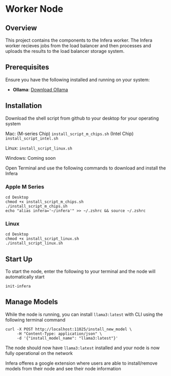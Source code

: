 # Worker Node

## Overview

This project contains the components to the Infera worker. The Infera worker recieves jobs from the load balancer and then processes and uploads the results to the load balancer storage system.

## Prerequisites

Ensure you have the following installed and running on your system:

- **Ollama**: [Download Ollama](https://ollama.com/download)

## Installation 

Download the shell script from github to your desktop for your operating system

Mac: (M-series Chip) ```install_script_m_chips.sh```
     (Intel Chip) ```install_script_intel.sh```

Linux: ```install_script_linux.sh```

Windows: Coming soon

Open Terminal and use the following commands to download and install the Infera

### Apple M Series

```
cd Desktop
chmod +x install_script_m_chips.sh
./install_script_m_chips.sh
echo "alias infera='~/infera'" >> ~/.zshrc && source ~/.zshrc
```

### Linux

```
cd Desktop
chmod +x install_script_linux.sh
./install_script_linux.sh
```

## Start Up

To start the node, enter the following to your terminal and the node will automatically start

```
init-infera
```


## Manage Models

While the node is running, you can install ```llama3:latest``` with CLI using the following terminal command

```
curl -X POST http://localhost:11025/install_new_model \
     -H "Content-Type: application/json" \
     -d '{"install_model_name": "llama3:latest"}'
```
The node should now have ```llama3:latest``` installed and your node is now fully operational on the network


Infera offeres a google extension where users are able to install/remove models from their node and see their node information 
